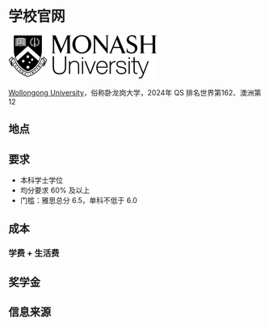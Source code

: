 # 学校官网
![](https://raw.githubusercontent.com/Trade-Offf/PictureBed/main/imgs/monash-logo-mono.svg)

[Wollongong University](https://www.uow.edu.au/study/)，俗称卧龙岗大学，2024年 QS 排名世界第162、澳洲第12

## 地点


## 要求
- 本科学士学位
- 均分要求 60% 及以上
- 门槛：雅思总分 6.5，单科不低于 6.0

## 成本
### 学费 + 生活费
<!-- 1. 学费按照 $45000 算
2. 生活费根据官方内容计算
   - 每周 $900
   - 每月 $3600
   - 每年 $43200
   
共计：$88200/年，约 41 万人民币，两年差不多 80 万；

<img src="https://raw.githubusercontent.com/Trade-Offf/PictureBed/main/imgs/%E8%8E%AB%E7%BA%B3%E4%BB%80CS-2023.png?token=AFLLZZLDM42OTZFBUKUEKKDFMBCA6" alt="Monash CS 2023" width="800"/>
<img src="https://raw.githubusercontent.com/Trade-Offf/PictureBed/main/imgs/%E8%8E%AB%E7%BA%B3%E4%BB%80Cost-2023.png?token=AFLLZZK5O5CKAUOQITVTL4LFMBCCW" alt="Monash Cost 2023" width="800"/> -->

## 奖学金
<!-- <img src="https://raw.githubusercontent.com/Trade-Offf/PictureBed/main/imgs/%E6%88%AA%E5%B1%8F2023-11-27%2016.14.14.png" alt="Monash Cost 2023" width="800"/>

### Monash International Leadership Scholarship
- **奖学金金额**：100%学费
- **名额**：每年仅4个
- **难度**：很大

### Monash University International Merit Scholarship
- **奖学金金额**：10K澳元
- **名额**：每年31个
- **难度**：适中

### MRS Queer Leadership Scholarship
- **奖学金金额**：2K - 4K澳元
- **特点**：针对多元化群体
- **适用对象**：根据个人情况申请 -->

## 信息来源
